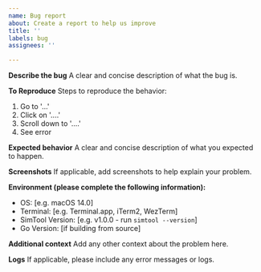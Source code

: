 ```yaml
---
name: Bug report
about: Create a report to help us improve
title: ''
labels: bug
assignees: ''

---
```


**Describe the bug**
A clear and concise description of what the bug is.

**To Reproduce**
Steps to reproduce the behavior:
1. Go to '...'
2. Click on '....'
3. Scroll down to '....'
4. See error

**Expected behavior**
A clear and concise description of what you expected to happen.

**Screenshots**
If applicable, add screenshots to help explain your problem.

**Environment (please complete the following information):**
 - OS: [e.g. macOS 14.0]
 - Terminal: [e.g. Terminal.app, iTerm2, WezTerm]
 - SimTool Version: [e.g. v1.0.0 - run `simtool --version`]
 - Go Version: [if building from source]

**Additional context**
Add any other context about the problem here.

**Logs**
If applicable, please include any error messages or logs.